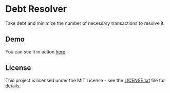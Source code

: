 # Debt Resolver

Take debt and minimize the number of necessary transactions to resolve it.

## Demo

You can see it in action [here](https://debtresolver.davidtimovski.com/).

## License

This project is licensed under the MIT License - see the [LICENSE.txt](LICENSE.txt) file for details.